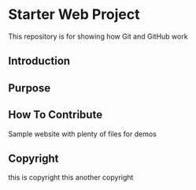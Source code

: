 # Starter Web Project

This repository is for showing how Git and GitHub work

## Introduction
## Purpose
## How To Contribute

Sample website with plenty of files for demos

## Copyright
this is copyright
this another copyright
